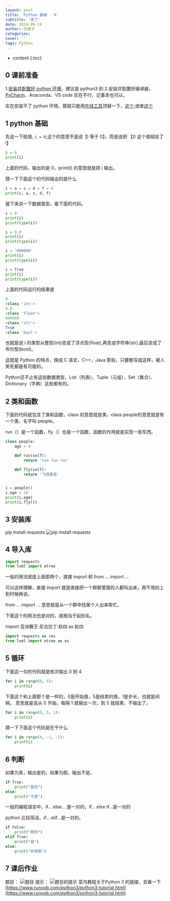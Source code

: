 ```yaml
---
layout: post
title: 'Python 基础 - 0'
subtitle: '来了'
date: 2019-09-14
author: 伪君子
categories:
cover: ''
tags: Python
---
```


* content
{:toc}
## 0 课前准备
1.[安装并配置好 python 环境](https://mp.weixin.qq.com/s/cubyNsqX4Hg1Zo7CChY8Aw)，建议是 python3 的
2.安装并配置好编译器，[PyCharm](https://mp.weixin.qq.com/s/cubyNsqX4Hg1Zo7CChY8Aw)、Anaconda、VS code 实在不行，记事本也可以。

实在安装不了 python 环境，那就只能用[在线工具](https://tool.lu/coderunner/)顶替一下，[这个](https://makerbean.com/python_online#),或者[这个](http://pythontutor.makerbean.com/live.html#mode=edit)

## 1 python 基础

先说一下赋值, ```i = 0```,这个的意思不是说【i 等于 0】，而是说把 【0 这个值赋给了 i】
```Python
i = 0
print(i)
```
上面的代码，输出的是 0，print(i) 的意思就是把 i 输出。

猜一下下面这个的代码输出的是什么

```Python
i = a = s = d = f = 0
print(i, a, s, d, f)
```
接下来讲一下数据类型，看下面的代码。
```Python
i = 0
print(i)
print(type(i))

i = 0.0
print(i)
print(type(i))

i = '000000'
print(i)
print(type(i))

i = True
print(i)
print(type(i))

```
上面的代码运行的结果是
```Python
0
<class 'int'>
0.0
<class 'float'>
000000
<class 'str'>
True
<class 'bool'>
```
也就是说 i 的类型从整型(int)变成了浮点型(float),再变成字符串(str),最后变成了布尔型(bool)。

这就是 Python 的特点，换成 C 语言，C++，Java 那些，只要敢写成这样，被人笑死都是有可能的。

Python还不止有这些数据类型，List（列表）、Tuple（元组）、Set（集合）、Dictionary（字典）这些都有的。


## 2 类和函数
下面的代码就包含了类和函数，class 的意思就是类，class people的意思就是有一个类，名字叫 people。

run（）是一个函数，fly（）也是一个函数，函数的作用就是实现一些东西。
```Python
class people:
    age = 0

    def run(self):
        return 'run run run'

    def fly(self):
        return '飞得更高'


i = people()
i.age = 28
print(i.age)
print(i.fly())
```

##  3 安装库
pip install requests
![pip install requests](http://pwqtqal1m.bkt.clouddn.com/FswDqUTnxKBb2VPbAQYXJzWVezsB)
## 4 导入库
```Python
import requests
from lxml import etree
```
一般的用法就是上面那两个，直接 import 和 from ... import ...

可以这样理解，直接 import 就是直接把一个群聊里面的人都叫出来，用不用的上到时候再说。

from ... import ... 意思就是从一个群中找某个人出来帮忙。

下面这个的用法也是对的，就相当于起别名。

import 亚洲舞王·尼古拉丁·赵四 as 赵四
```Python
import requests as res
from lxml import etree as es
```

## 5 循环
下面这一句的代码就是依次输出 0 到 4 
```Python
for i in range(0, 5):
    print(i)
```
下面这个和上面那个是一样的，0是开始值，5是结束的值，1是步长，也就是间隔。
意思就是说从 0 开始，每隔 1 就输出一次，到 5 就结束，不输出了。
```Python
for i in range(0, 5, 1):
    print(i)
```
猜一下下面这个代码是在干什么
```Python
for i in range(4, -1, -1):
    print(i)
```


## 6 判断
如果为真，输出是的，如果为假，输出不是。
```Python
if True:
    print("是的")
else:
    print("不是")
```
一般的编程语言中，if... else... 是一对的，if... else if...是一对的

python 比较简洁，if... elif...是一对的。
```Python
if False:
    print("假的")
elif True:
    print("是")
else:
    print("非常假")
```
## 7 课后作业
题目：
![题目](http://pwqtqal1m.bkt.clouddn.com/Fr0PpRE7NYWf2fzHSCWbJoip0rB3)
提示：
![题目的提示](http://pwqtqal1m.bkt.clouddn.com/FtN0VHsKU2ckAbs-YkXeJ9kED328)
菜鸟教程关于Python 3 的链接，去看一下
[https://www.runoob.com/python3/python3-tutorial.html](https://www.runoob.com/python3/python3-tutorial.html)